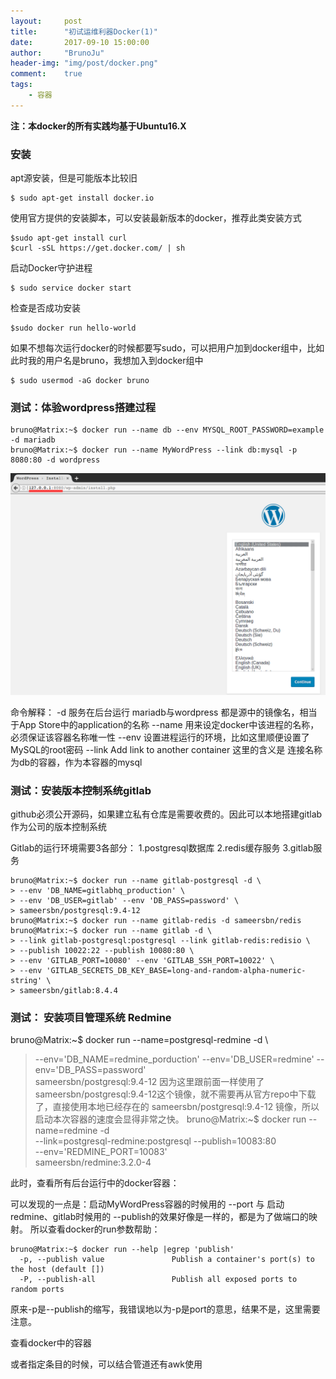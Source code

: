 ```yaml
---
layout:     post
title:      "初试运维利器Docker(1)"
date:       2017-09-10 15:00:00
author:     "BrunoJu"
header-img: "img/post/docker.png"
comment:    true
tags:
    - 容器
---
```

**注：本docker的所有实践均基于Ubuntu16.X**

### 安装
apt源安装，但是可能版本比较旧
```
$ sudo apt-get install docker.io
```

使用官方提供的安装脚本，可以安装最新版本的docker，推荐此类安装方式

```
$sudo apt-get install curl
$curl -sSL https://get.docker.com/ | sh
```

启动Docker守护进程
```
$ sudo service docker start
```

检查是否成功安装
```
$sudo docker run hello-world
```

如果不想每次运行docker的时候都要写sudo，可以把用户加到docker组中，比如此时我的用户名是bruno，我想加入到docker组中
```
$ sudo usermod -aG docker bruno
```

### 测试：体验wordpress搭建过程
```
bruno@Matrix:~$ docker run --name db --env MYSQL_ROOT_PASSWORD=example -d mariadb
bruno@Matrix:~$ docker run --name MyWordPress --link db:mysql -p 8080:80 -d wordpress
```
![docker_wordpress](img/post/docker_wordpress.png)

命令解释：
-d 	服务在后台运行
mariadb与wordpress	都是源中的镜像名，相当于App Store中的application的名称
--name	用来设定docker中该进程的名称，必须保证该容器名称唯一性
--env	设置进程运行的环境，比如这里顺便设置了MySQL的root密码
--link	Add link to another container 这里的含义是 连接名称为db的容器，作为本容器的mysql


### 测试：安装版本控制系统gitlab
github必须公开源码，如果建立私有仓库是需要收费的。因此可以本地搭建gitlab作为公司的版本控制系统

Gitlab的运行环境需要3各部分：
1.postgresql数据库
2.redis缓存服务
3.gitlab服务

```
bruno@Matrix:~$ docker run --name gitlab-postgresql -d \
> --env 'DB_NAME=gitlabhq_production' \
> --env 'DB_USER=gitlab' --env 'DB_PASS=password' \
> sameersbn/postgresql:9.4-12
bruno@Matrix:~$ docker run --name gitlab-redis -d sameersbn/redis
bruno@Matrix:~$ docker run --name gitlab -d \
> --link gitlab-postgresql:postgresql --link gitlab-redis:redisio \
> --publish 10022:22 --publish 10080:80 \
> --env 'GITLAB_PORT=10080' --env 'GITLAB_SSH_PORT=10022' \
> --env 'GITLAB_SECRETS_DB_KEY_BASE=long-and-random-alpha-numeric-string' \
> sameersbn/gitlab:8.4.4
```

### 测试： 安装项目管理系统 Redmine
bruno@Matrix:~$ docker run --name=postgresql-redmine -d \
>--env='DB_NAME=redmine_porduction' --env='DB_USER=redmine' --env='DB_PASS=password' \
> sameersbn/postgresql:9.4-12
因为这里跟前面一样使用了sameersbn/postgresql:9.4-12这个镜像，就不需要再从官方repo中下载了，直接使用本地已经存在的 sameersbn/postgresql:9.4-12 镜像，所以启动本次容器的速度会显得非常之快。
bruno@Matrix:~$ docker run --name=redmine -d \
> --link=postgresql-redmine:postgresql --publish=10083:80 \
> --env='REDMINE_PORT=10083' \
> sameersbn/redmine:3.2.0-4

此时，查看所有后台运行中的docker容器：

可以发现的一点是：启动MyWordPress容器的时候用的 --port 与 启动 redmine、gitlab时候用的 --publish的效果好像是一样的，都是为了做端口的映射。
所以查看docker的run参数帮助：
```
bruno@Matrix:~$ docker run --help |egrep 'publish'
  -p, --publish value               Publish a container's port(s) to the host (default [])
  -P, --publish-all                 Publish all exposed ports to random ports
```
原来-p是--publish的缩写，我错误地以为-p是port的意思，结果不是，这里需要注意。

查看docker中的容器

或者指定条目的时候，可以结合管道还有awk使用
